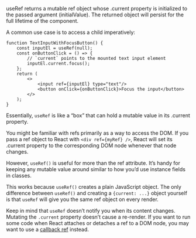 useRef returns a mutable ref object whose .current property is initialized to the passed argument (initialValue). The
returned object will persist for the full lifetime of the component.

A common use case is to access a child imperatively:

```tsx
function TextInputWithFocusButton() {
    const inputEl = useRef(null);
    const onButtonClick = () => {
        // `current` points to the mounted text input element
        inputEl.current.focus();
    };
    return (
        <>
            <input ref={inputEl} type="text"/>
            <button onClick={onButtonClick}>Focus the input</button>
        </>
    );
}
```

Essentially, `useRef` is like a “box” that can hold a mutable value in its .current property.

You might be familiar with refs primarily as a way to access the DOM. If you pass a ref object to React
with `<div ref={myRef} />`, React will set its .current property to the corresponding DOM node whenever that node
changes.

However, `useRef()` is useful for more than the ref attribute. It’s handy for keeping any mutable value around similar
to how you’d use instance fields in classes.

This works because `useRef()` creates a plain JavaScript object. The only difference between `useRef()` and creating a
`{current: ...}` object yourself is that `useRef` will give you the same ref object on every render.

Keep in mind that `useRef` doesn’t notify you when its content changes. Mutating the `.current` property doesn’t cause a
re-render. If you want to run some code when React attaches or detaches a ref to a DOM node, you may want to use a
[callback ref](https://reactjs.org/docs/hooks-faq.html#how-can-i-measure-a-dom-node) instead.

